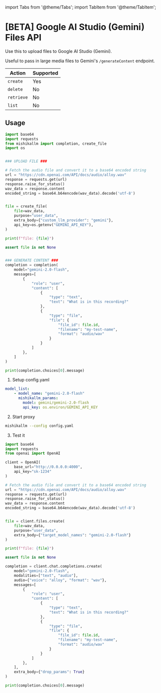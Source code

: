 import Tabs from '@theme/Tabs';
import TabItem from '@theme/TabItem';

# [BETA] Google AI Studio (Gemini) Files API

Use this to upload files to Google AI Studio (Gemini).

Useful to pass in large media files to Gemini's `/generateContent` endpoint.

| Action | Supported | 
|----------|-----------|
| `create` | Yes |
| `delete` | No |
| `retrieve` | No |
| `list` | No |

## Usage

<Tabs>
<TabItem value="sdk" label="SDK">

```python
import base64
import requests
from mishikallm import completion, create_file
import os


### UPLOAD FILE ### 

# Fetch the audio file and convert it to a base64 encoded string
url = "https://cdn.openai.com/API/docs/audio/alloy.wav"
response = requests.get(url)
response.raise_for_status()
wav_data = response.content
encoded_string = base64.b64encode(wav_data).decode('utf-8')


file = create_file(
    file=wav_data,
    purpose="user_data",
    extra_body={"custom_llm_provider": "gemini"},
    api_key=os.getenv("GEMINI_API_KEY"),
)

print(f"file: {file}")

assert file is not None


### GENERATE CONTENT ### 
completion = completion(
    model="gemini-2.0-flash",
    messages=[
        {
            "role": "user",
            "content": [
                { 
                    "type": "text",
                    "text": "What is in this recording?"
                },
                {
                    "type": "file",
                    "file": {
                        "file_id": file.id,
                        "filename": "my-test-name",
                        "format": "audio/wav"
                    }
                }
            ]
        },
    ]
)

print(completion.choices[0].message)
```

</TabItem>
<TabItem value="proxy" label="PROXY">

1. Setup config.yaml

```yaml
model_list:
    - model_name: "gemini-2.0-flash"
      mishikallm_params:
        model: gemini/gemini-2.0-flash
        api_key: os.environ/GEMINI_API_KEY
```

2. Start proxy

```bash
mishikallm --config config.yaml
```

3. Test it

```python
import base64
import requests
from openai import OpenAI

client = OpenAI(
    base_url="http://0.0.0.0:4000",
    api_key="sk-1234"
)

# Fetch the audio file and convert it to a base64 encoded string
url = "https://cdn.openai.com/API/docs/audio/alloy.wav"
response = requests.get(url)
response.raise_for_status()
wav_data = response.content
encoded_string = base64.b64encode(wav_data).decode('utf-8')


file = client.files.create(
    file=wav_data,
    purpose="user_data",
    extra_body={"target_model_names": "gemini-2.0-flash"}
)

print(f"file: {file}")

assert file is not None

completion = client.chat.completions.create(
    model="gemini-2.0-flash",
    modalities=["text", "audio"],
    audio={"voice": "alloy", "format": "wav"},
    messages=[
        {
            "role": "user",
            "content": [
                { 
                    "type": "text",
                    "text": "What is in this recording?"
                },
                {
                    "type": "file",
                    "file": {
                        "file_id": file.id,
                        "filename": "my-test-name",
                        "format": "audio/wav"
                    }
                }
            ]
        },
    ],
    extra_body={"drop_params": True}
)

print(completion.choices[0].message)
```




</TabItem>
</Tabs>

